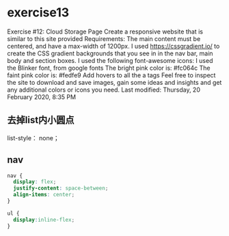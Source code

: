# exercise13

Exercise #12: Cloud Storage Page
Create a responsive website that is similar to this site provided
Requirements:
The main content must be centered, and have a max-width of 1200px.
I used https://cssgradient.io/ to create the CSS gradient backgrounds that you see in in the nav bar, main body and section boxes.
I used the following font-awesome icons:
I used the Blinker font, from google fonts
The bright pink color is: #fc064c
The faint pink color is: #fedfe9
Add hovers to all the a tags
Feel free to inspect the site to download and save images, gain some ideas and insights and get any additional colors or icons you need.
Last modified: Thursday, 20 February 2020, 8:35 PM


## 去掉list内小圆点

list-style： none；

## nav 

~~~CSS
nav {
  display: flex;
  justify-content: space-between;
  align-items: center;
}

ul {
  display:inline-flex;
}
~~~
